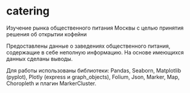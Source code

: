 # catering
Изучение рынка общественного питания Москвы с целью принятия решения об открытии кофейни

Предоставлены данные о заведениях общественного питания, содержащие в себе неполную информацию. На основе имеющихся данных сделаны выводы.

Для работы использованы библиотеки: Pandas, Seaborn, Matplotlib (pyplot), Plotly (express и graph_objects), Folium, Json, Marker, Map, Choropleth и плагин MarkerCluster.

